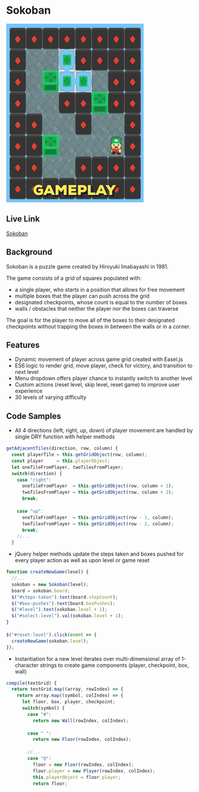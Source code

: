 # Sokoban

![Sokoban Gameplay](./screenshots/gameplay.gif)

## Live Link

[Sokoban](https://paskhaver.github.io/sokoban/)

## Background

Sokoban is a puzzle game created by Hiroyuki Imabayashi
in 1981.

The game consists of a grid of squares populated with:

- a single player, who starts in a position that allows for free movement
- multiple boxes that the player can push across the grid
- designated checkpoints, whose count is equal to the number of boxes
- walls / obstacles that neither the player nor the boxes can traverse

The goal is for the player to move all of the boxes to their
designated checkpoints without trapping the boxes in between
the walls or in a corner.

## Features
- Dynamic movement of player across game grid created with Easel.js
- ES6 logic to render grid, move player, check for victory, and transition to next level
- Menu dropdown offers player chance to instantly switch to another level
- Custom actions (reset level, skip level, reset game) to improve user experience
- 30 levels of varying difficulty

## Code Samples

- All 4 directions (left, right, up, down) of player movement are handled
by single DRY function with helper methods
```javascript
getAdjacentTiles(direction, row, column) {
  const playerTile = this.getGridObject(row, column);
  const player     = this.playerObject;
  let oneTileFromPlayer, twoTilesFromPlayer;
  switch(direction) {
    case "right":
      oneTileFromPlayer  = this.getGridObject(row, column + 1);
      twoTilesFromPlayer = this.getGridObject(row, column + 2);
      break;

    case "up":
      oneTileFromPlayer  = this.getGridObject(row - 1, column);
      twoTilesFromPlayer = this.getGridObject(row - 2, column);
      break;
    //...
  }
```
- jQuery helper methods update the steps taken and boxes pushed for
every player action as well as upon level or game reset

```javascript
function createNewGame(level) {
  //...
  sokoban = new Sokoban(level);
  board = sokoban.board;
  $("#steps-taken").text(board.stepCount);
  $("#box-pushes").text(board.boxPushes);
  $("#level").text(sokoban.level + 1);
  $("#select-level").val(sokoban.level + 1);
}

$("#reset-level").click(event => {
  createNewGame(sokoban.level);
});
```

- Instantiation for a new level iterates over multi-dimensional array of 1-character
strings to create game components (player, checkpoint, box, wall)
```javascript
compile(textGrid) {
  return textGrid.map((array, rowIndex) => {
    return array.map((symbol, colIndex) => {
      let floor, box, player, checkpoint;
      switch(symbol) {
        case "#":
          return new Wall(rowIndex, colIndex);

        case " ":
          return new Floor(rowIndex, colIndex);

        //...
        case "@":
          floor = new Floor(rowIndex, colIndex);
          floor.player = new Player(rowIndex, colIndex);
          this.playerObject = floor.player;
          return floor;
```
